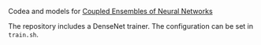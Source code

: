 Codea and models for [Coupled Ensembles of Neural Networks](http://arxiv.org/abs/1709.06053) 

The repository includes a DenseNet trainer. The configuration can be set in `train.sh`.


